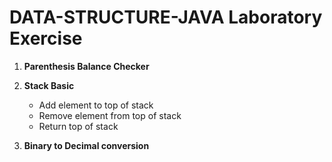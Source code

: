 # DATA-STRUCTURE-JAVA Laboratory Exercise

1. **Parenthesis Balance Checker**

2.  **Stack Basic** 
    - Add element to top of stack
    - Remove element from top of stack
    - Return top of stack
    
3. **Binary to Decimal conversion**
